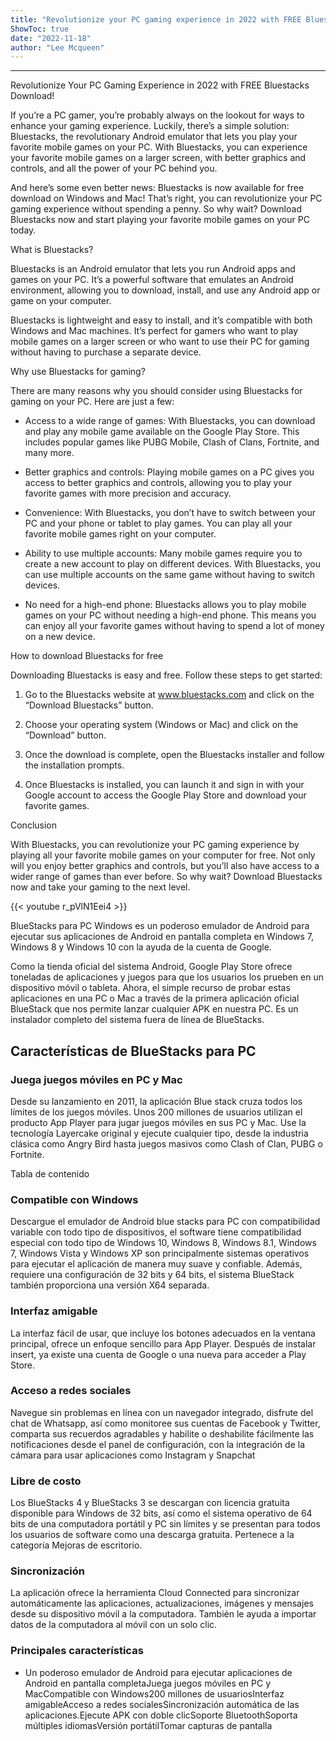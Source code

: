 ```yaml
---
title: "Revolutionize your PC gaming experience in 2022 with FREE Bluestacks download!"
ShowToc: true 
date: "2022-11-18"
author: "Lee Mcqueen"
---
```

*****
Revolutionize Your PC Gaming Experience in 2022 with FREE Bluestacks Download!

If you’re a PC gamer, you’re probably always on the lookout for ways to enhance your gaming experience. Luckily, there’s a simple solution: Bluestacks, the revolutionary Android emulator that lets you play your favorite mobile games on your PC. With Bluestacks, you can experience your favorite mobile games on a larger screen, with better graphics and controls, and all the power of your PC behind you.

And here’s some even better news: Bluestacks is now available for free download on Windows and Mac! That’s right, you can revolutionize your PC gaming experience without spending a penny. So why wait? Download Bluestacks now and start playing your favorite mobile games on your PC today.

What is Bluestacks?

Bluestacks is an Android emulator that lets you run Android apps and games on your PC. It’s a powerful software that emulates an Android environment, allowing you to download, install, and use any Android app or game on your computer.

Bluestacks is lightweight and easy to install, and it’s compatible with both Windows and Mac machines. It’s perfect for gamers who want to play mobile games on a larger screen or who want to use their PC for gaming without having to purchase a separate device.

Why use Bluestacks for gaming?

There are many reasons why you should consider using Bluestacks for gaming on your PC. Here are just a few:

- Access to a wide range of games: With Bluestacks, you can download and play any mobile game available on the Google Play Store. This includes popular games like PUBG Mobile, Clash of Clans, Fortnite, and many more.

- Better graphics and controls: Playing mobile games on a PC gives you access to better graphics and controls, allowing you to play your favorite games with more precision and accuracy.

- Convenience: With Bluestacks, you don’t have to switch between your PC and your phone or tablet to play games. You can play all your favorite mobile games right on your computer.

- Ability to use multiple accounts: Many mobile games require you to create a new account to play on different devices. With Bluestacks, you can use multiple accounts on the same game without having to switch devices.

- No need for a high-end phone: Bluestacks allows you to play mobile games on your PC without needing a high-end phone. This means you can enjoy all your favorite games without having to spend a lot of money on a new device.

How to download Bluestacks for free

Downloading Bluestacks is easy and free. Follow these steps to get started:

1. Go to the Bluestacks website at www.bluestacks.com and click on the “Download Bluestacks” button.

2. Choose your operating system (Windows or Mac) and click on the “Download” button.

3. Once the download is complete, open the Bluestacks installer and follow the installation prompts.

4. Once Bluestacks is installed, you can launch it and sign in with your Google account to access the Google Play Store and download your favorite games.

Conclusion

With Bluestacks, you can revolutionize your PC gaming experience by playing all your favorite mobile games on your computer for free. Not only will you enjoy better graphics and controls, but you’ll also have access to a wider range of games than ever before. So why wait? Download Bluestacks now and take your gaming to the next level.

{{< youtube r_pVlN1Eei4 >}} 



BlueStacks para PC Windows es un poderoso emulador de Android para ejecutar sus aplicaciones de Android en pantalla completa en Windows 7, Windows 8 y Windows 10 con la ayuda de la cuenta de Google.
 
Como la tienda oficial del sistema Android, Google Play Store ofrece toneladas de aplicaciones y juegos para que los usuarios los prueben en un dispositivo móvil o tableta. Ahora, el simple recurso de probar estas aplicaciones en una PC o Mac a través de la primera aplicación oficial BlueStack que nos permite lanzar cualquier APK en nuestra PC. Es un instalador completo del sistema fuera de línea de BlueStacks.
 
## Características de BlueStacks para PC
 
### Juega juegos móviles en PC y Mac
 
Desde su lanzamiento en 2011, la aplicación Blue stack cruza todos los límites de los juegos móviles. Unos 200 millones de usuarios utilizan el producto App Player para jugar juegos móviles en sus PC y Mac. Use la tecnología Layercake original y ejecute cualquier tipo, desde la industria clásica como Angry Bird hasta juegos masivos como Clash of Clan, PUBG o Fortnite.
 
Tabla de contenido
 
### Compatible con Windows
 
Descargue el emulador de Android blue stacks para PC con compatibilidad variable con todo tipo de dispositivos, el software tiene compatibilidad especial con todo tipo de Windows 10, Windows 8, Windows 8.1, Windows 7, Windows Vista y Windows XP son principalmente sistemas operativos para ejecutar el aplicación de manera muy suave y confiable. Además, requiere una configuración de 32 bits y 64 bits, el sistema BlueStack también proporciona una versión X64 separada.
 
### Interfaz amigable
 
La interfaz fácil de usar, que incluye los botones adecuados en la ventana principal, ofrece un enfoque sencillo para App Player. Después de instalar insert, ya existe una cuenta de Google o una nueva para acceder a Play Store.
 
### Acceso a redes sociales
 
Navegue sin problemas en línea con un navegador integrado, disfrute del chat de Whatsapp, así como monitoree sus cuentas de Facebook y Twitter, comparta sus recuerdos agradables y habilite o deshabilite fácilmente las notificaciones desde el panel de configuración, con la integración de la cámara para usar aplicaciones como Instagram y Snapchat
 
### Libre de costo
 
Los BlueStacks 4 y BlueStacks 3 se descargan con licencia gratuita disponible para Windows de 32 bits, así como el sistema operativo de 64 bits de una computadora portátil y PC sin límites y se presentan para todos los usuarios de software como una descarga gratuita. Pertenece a la categoría Mejoras de escritorio.
 
### Sincronización
 
La aplicación ofrece la herramienta Cloud Connected para sincronizar automáticamente las aplicaciones, actualizaciones, imágenes y mensajes desde su dispositivo móvil a la computadora. También le ayuda a importar datos de la computadora al móvil con un solo clic.
 
### Principales características
 
- Un poderoso emulador de Android para ejecutar aplicaciones de Android en pantalla completaJuega juegos móviles en PC y MacCompatible con Windows200 millones de usuariosInterfaz amigableAcceso a redes socialesSincronización automática de las aplicaciones.Ejecute APK con doble clicSoporte BluetoothSoporta múltiples idiomasVersión portátilTomar capturas de pantalla




